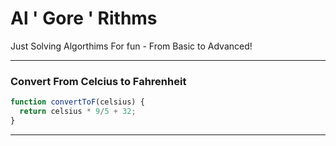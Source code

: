 # Al ' Gore ' Rithms

Just Solving Algorthims For fun - From Basic to Advanced!


<hr>

### Convert From Celcius to Fahrenheit

```js
function convertToF(celsius) {
  return celsius * 9/5 + 32;
}
```


<hr>

